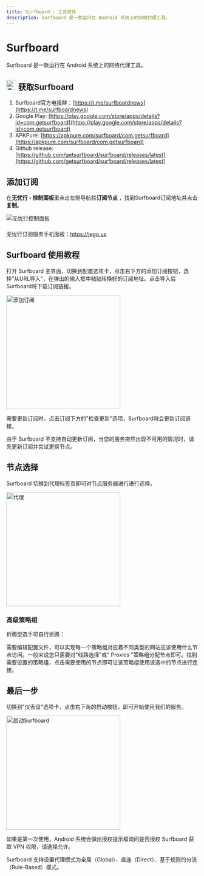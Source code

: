 ```yaml
---
title: Surfboard - 工具软件
description: Surfboard 是一款运行在 Android 系统上的网络代理工具。
---
```


# Surfboard

Surfboard 是一款运行在 Android 系统上的网络代理工具。

## <img src="/images/image_spaces_2FtaiByLw8cj0IZKJTlaiM_2Fuploads_2FIywLDSGlP6GDDb2QtWh5_2Fsurfboard_3.png" width="26" height="26" alt="Surfboard图标"> 获取Surfboard

1. Surfboard官方电报群：[https://t.me/surfboardnews](https://t.me/surfboardnews)
2. Google Play: [https://play.google.com/store/apps/details?id=com.getsurfboard](https://play.google.com/store/apps/details?id=com.getsurfboard)
3. APKPure: [https://apkpure.com/surfboard/com.getsurfboard](https://apkpure.com/surfboard/com.getsurfboard)
4. Github release: [https://github.com/getsurfboard/surfboard/releases/latest](https://github.com/getsurfboard/surfboard/releases/latest)

## 添加订阅

在**无忧行 - 控制面板**里点击左侧导航栏**订阅节点**  ，找到Surfboard订阅地址并点击**复制**。

<img src="/images/image_spaces_2FtaiByLw8cj0IZKJTlaiM_2Fuploads_2FZMDHBqHudtCdWwPe57a1_2Fimage_1.png" alt="无忧行控制面板">

<div class="tip custom-block" style="padding-top: 8px">

无忧行订阅服务手机面板：<https://jego.us>

</div>

## Surfboard 使用教程

打开 Surfboard 主界面，切换到配置选项卡，点击右下方的添加订阅按钮，选择"从URL导入"，在弹出的输入框中粘贴转换好的订阅地址。点击导入后Surfboard将下载订阅链接。

<img src="/images/Screenshot_2025-08-04-00-49-02-803_com.getsurfboard.jpg" alt="添加订阅" width="300">

需要更新订阅时，点击订阅下方的"检查更新"选项，Surfboard将会更新订阅链接。

由于 Surfboard 不支持自动更新订阅，当您的服务突然出现不可用的情况时，请先更新订阅并尝试更换节点。

## 节点选择

Surfboard 切换到代理标签页即可对节点服务器进行进行选择。

<img src="/images/Screenshot_2025-08-04-00-59-49-871_com.getsurfboard.jpg" alt="代理" width="300">


### 高级策略组

折腾型选手可自行折腾：

需要编辑配置文件，可以实现每一个策略组对应着不同类型的网站应该使用什么节点访问。一般来说您只需要对"线路选择"或" Proxies "策略组分配节点即可。找到需要设置的策略组，点击需要使用的节点即可让该策略组使用该选中的节点进行连接。

## 最后一步

切换到"仪表盘"选项卡，点击右下角的启动按钮，即可开始使用我们的服务。

<img src="/images/Screenshot_2025-08-04-00-49-30-667_com.getsurfboard.jpg" alt="启动Surfboard" width="300">


如果是第一次使用，Android 系统会弹出授权提示框询问是否授权 Surfboard 获取 VPN 权限，请选择允许。

Surfboard 支持设置代理模式为全局（Global）、直连（Direct）、基于规则的分流（Rule-Based）模式。
